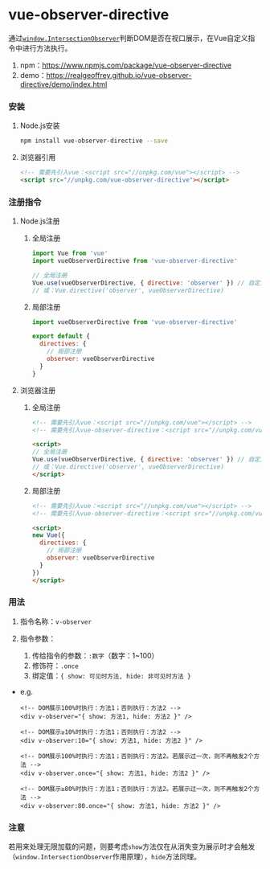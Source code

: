 # vue-observer-directive

通过[`window.IntersectionObserver`](https://developer.mozilla.org/zh-CN/docs/Web/API/IntersectionObserver)判断DOM是否在视口展示，在Vue自定义指令中进行方法执行。

1. npm：<https://www.npmjs.com/package/vue-observer-directive>
2. demo：<https://realgeoffrey.github.io/vue-observer-directive/demo/index.html>

### 安装
1. Node.js安装

    ```bash
    npm install vue-observer-directive --save
    ```
2. 浏览器引用

    ```html
    <!-- 需要先引入vue：<script src="//unpkg.com/vue"></script> -->
    <script src="//unpkg.com/vue-observer-directive"></script>
    ```

### 注册指令
1. Node.js注册

    1. 全局注册

        ```javascript
        import Vue from 'vue'
        import vueObserverDirective from 'vue-observer-directive'

        // 全局注册
        Vue.use(vueObserverDirective, { directive: 'observer' }) // 自定义指令名默认是：observer
        // 或：Vue.directive('observer', vueObserverDirective)
        ```
    2. 局部注册

        ```javascript
        import vueObserverDirective from 'vue-observer-directive'

        export default {
          directives: {
            // 局部注册
            observer: vueObserverDirective
          }
        }
        ```
2. 浏览器注册

    1. 全局注册

        ```html
        <!-- 需要先引入vue：<script src="//unpkg.com/vue"></script> -->
        <!-- 需要先引入vue-observer-directive：<script src="//unpkg.com/vue-observer-directive"></script> -->

        <script>
        // 全局注册
        Vue.use(vueObserverDirective, { directive: 'observer' }) // 自定义指令名默认是：observer
        // 或：Vue.directive('observer', vueObserverDirective)
        </script>
        ```
    2. 局部注册

        ```html
        <!-- 需要先引入vue：<script src="//unpkg.com/vue"></script> -->
        <!-- 需要先引入vue-observer-directive：<script src="//unpkg.com/vue-observer-directive"></script> -->

        <script>
        new Vue({
          directives: {
            // 局部注册
            observer: vueObserverDirective
          }
        })
        </script>
        ```

### 用法
1. 指令名称：`v-observer`
2. 指令参数：

    1. 传给指令的参数：`:数字`（数字：1~100）
    2. 修饰符：`.once`
    3. 绑定值：`{ show: 可见时方法, hide: 非可见时方法 }`

- e.g.

    ```vue
    <!-- DOM展示100%时执行：方法1；否则执行：方法2 -->
    <div v-observer="{ show: 方法1, hide: 方法2 }" />

    <!-- DOM展示≥10%时执行：方法1；否则执行：方法2 -->
    <div v-observer:10="{ show: 方法1, hide: 方法2 }" />

    <!-- DOM展示100%时执行：方法1；否则执行：方法2。若展示过一次，则不再触发2个方法 -->
    <div v-observer.once="{ show: 方法1, hide: 方法2 }" />

    <!-- DOM展示≥80%时执行：方法1；否则执行：方法2。若展示过一次，则不再触发2个方法 -->
    <div v-observer:80.once="{ show: 方法1, hide: 方法2 }" />
    ```

### 注意
若用来处理无限加载的问题，则要考虑`show`方法仅在从消失变为展示时才会触发（`window.IntersectionObserver`作用原理），`hide`方法同理。
